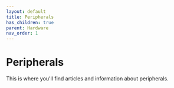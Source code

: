 ```yaml
---
layout: default
title: Peripherals
has_children: true
parent: Hardware
nav_order: 1
---
```

# Peripherals
This is where you'll find articles and information about peripherals. 
